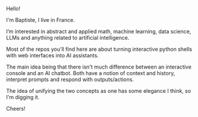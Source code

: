 Hello!

I'm Baptiste, I live in France.

I’m interested in abstract and applied math, machine learning, data science, LLMs and anything related to artificial intelligence.

Most of the repos you'll find here are about turning interactive python shells with web interfaces into AI assistants.

The main idea being that there isn't much  difference between an interactive console and an AI chatbot. Both have a notion of context and history, interpret prompts and respond with outputs/actions.

The idea of unifying the two concepts as one has some elegance I think, so I'm digging it.

Cheers!

<!---
B4PT0R/B4PT0R is a ✨ special ✨ repository because its `README.md` (this file) appears on your GitHub profile.
You can click the Preview link to take a look at your changes.
--->
